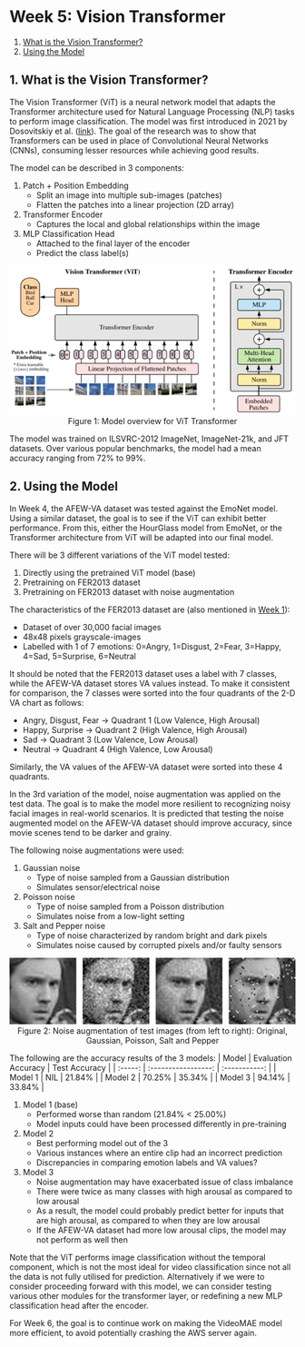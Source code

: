 # Week 5: Vision Transformer
1. [What is the Vision Transformer?](#1-what-is-the-vision-transformer)
2. [Using the Model](#2-using-the-model)


## 1. What is the Vision Transformer?
The Vision Transformer (ViT) is a neural network model that adapts the Transformer architecture used for Natural Language Processing (NLP) tasks to perform image classification. The model was first introduced in 2021 by Dosovitskiy et al. ([link](https://arxiv.org/pdf/2010.11929.pdf)). The goal of the research was to show that Transformers can be used in place of Convolutional Neural Networks (CNNs), consuming lesser resources while achieving good results.

The model can be described in 3 components:
1. Patch + Position Embedding
    - Split an image into multiple sub-images (patches)
    - Flatten the patches into a linear projection (2D array)
2. Transformer Encoder
    - Captures the local and global relationships within the image
3. MLP Classification Head
    - Attached to the final layer of the encoder
    - Predict the class label(s)

<p align="middle">
  <img src="Images/ViT Model.png"/>
  <br>Figure 1: Model overview for ViT Transformer
</p>

The model was trained on ILSVRC-2012 ImageNet, ImageNet-21k, and JFT datasets. Over various popular benchmarks, the model had a mean accuracy ranging from 72% to 99%. 

## 2. Using the Model
In Week 4, the AFEW-VA dataset was tested against the EmoNet model. Using a similar dataset, the goal is to see if the ViT can exhibit better performance. From this, either the HourGlass model from EmoNet, or the Transformer architecture from ViT will be adapted into our final model.

There will be 3 different variations of the ViT model tested:
1. Directly using the pretrained ViT model (base)
2. Pretraining on FER2013 dataset
3. Pretraining on FER2013 dataset with noise augmentation

The characteristics of the FER2013 dataset are (also mentioned in [Week 1](https://github.com/DJ-Tan/DSO_Internship_JanApr24/tree/main/Week%201%20(Literature%20Review)#3-datasets-to-consider)):
- Dataset of over 30,000 facial images
- 48x48 pixels grayscale-images
- Labelled with 1 of 7 emotions: 0=Angry, 1=Disgust, 2=Fear, 3=Happy, 4=Sad, 5=Surprise, 6=Neutral

It should be noted that the FER2013 dataset uses a label with 7 classes, while the AFEW-VA dataset stores VA values instead. To make it consistent for comparison, the 7 classes were sorted into the four quadrants of the 2-D VA chart as follows:
- Angry, Disgust, Fear -> Quadrant 1 (Low Valence, High Arousal)
- Happy, Surprise -> Quadrant 2 (High Valence, High Arousal)
- Sad -> Quadrant 3 (Low Valence, Low Arousal)
- Neutral -> Quadrant 4 (High Valence, Low Arousal)

Similarly, the VA values of the AFEW-VA dataset were sorted into these 4 quadrants.

In the 3rd variation of the model, noise augmentation was applied on the test data. The goal is to make the model more resilient to recognizing noisy facial images in real-world scenarios. It is predicted that testing the noise augmented model on the AFEW-VA dataset should improve accuracy, since movie scenes tend to be darker and grainy.

The following noise augmentations were used:
1. Gaussian noise
    - Type of noise sampled from a Gaussian distribution
    - Simulates sensor/electrical noise
2. Poisson noise
    - Type of noise sampled from a Poisson distribution
    - Simulates noise from a low-light setting
3. Salt and Pepper noise
    - Type of noise characterized by random bright and dark pixels
    - Simulates noise caused by corrupted pixels and/or faulty sensors

<p align="middle">
  <img src="Images/Noise Augmentation.png"/>
  <br>Figure 2: Noise augmentation of test images (from left to right): Original, Gaussian, Poisson, Salt and Pepper
</p>

The following are the accuracy results of the 3 models:
| Model   | Evaluation Accuracy | Test Accuracy |
| :-----: | :-----------------: | :-----------: |
| Model 1 | NIL                 | 21.84%        |
| Model 2 | 70.25%              | 35.34%        |
| Model 3 | 94.14%              | 33.84%        |

1. Model 1 (base)
    - Performed worse than random (21.84% < 25.00%)
    - Model inputs could have been processed differently in pre-training
2. Model 2
    - Best performing model out of the 3
    - Various instances where an entire clip had an incorrect prediction
    - Discrepancies in comparing emotion labels and VA values?
3. Model 3
    - Noise augmentation may have exacerbated issue of class imbalance
    - There were twice as many classes with high arousal as compared to low arousal
    - As a result, the model could probably predict better for inputs that are high arousal, as compared to when they are low arousal
    - If the AFEW-VA dataset had more low arousal clips, the model may not perform as well then

Note that the ViT performs image classification without the temporal component, which is not the most ideal for video classification since not all the data is not fully utilised for prediction. Alternatively if we were to consider proceeding forward with this model, we can consider testing various other modules for the transformer layer, or redefining a new MLP classification head after the encoder. 

For Week 6, the goal is to continue work on making the VideoMAE model more efficient, to avoid potentially crashing the AWS server again.